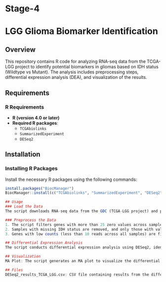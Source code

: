 # Stage-4
# LGG Glioma Biomarker Identification

## Overview
This repository contains R code for analyzing RNA-seq data from the TCGA-LGG project to identify potential biomarkers in gliomas based on IDH status (Wildtype vs Mutant). The analysis includes preprocessing steps, differential expression analysis (DEA), and visualization of the results.

## Requirements

### R Requirements
- **R (version 4.0 or later)**
- **Required R packages**:
  - `TCGAbiolinks`
  - `SummarizedExperiment`
  - `DESeq2`

## Installation

### Installing R Packages
Install the necessary R packages using the following commands:

```r
install.packages("BiocManager")
BiocManager::install(c("TCGAbiolinks", "SummarizedExperiment", "DESeq2"))

## Usage
### Load the Data
The script downloads RNA-seq data from the GDC (TCGA-LGG project) and processes it to ensure it is ready for analysis.

### Preprocess the Data
1. The script filters genes with more than 25 zero values across samples to maintain data quality.
2. Samples with missing IDH status are removed, and only those with valid IDH status are used.
3. Genes with low counts (less than 10 reads across all samples) are filtered out.

## Differential Expression Analysis
The script conducts differential expression analysis using DESeq2, identifying significant differentially expressed genes (DEGs) based on adjusted p-values (padj < 0.05) and log2 fold changes (log2FC > 1).

## Visualization
MA Plot: The script generates an MA plot to visualize the differential expression results for IDH Wildtype vs Mutant gliomas.

## Files
DESeq2_results_TCGA_LGG.csv: CSV file containing results from the differential expression analysis.

